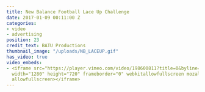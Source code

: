 ```yaml
---
title: New Balance Football Lace Up Challenge
date: 2017-01-09 00:11:00 Z
categories:
- video
- advertising
position: 23
credit_text: BATU Productions
thumbnail_image: "/uploads/NB_LACEUP.gif"
has_video: true
video_embeds:
- <iframe src="https://player.vimeo.com/video/198600811?title=0&byline=0&portrait=0"
  width="1280" height="720" frameborder="0" webkitallowfullscreen mozallowfullscreen
  allowfullscreen></iframe>
---
```


